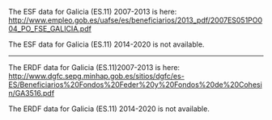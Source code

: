 The ESF data for Galicia (ES.11) 2007-2013 is here: http://www.empleo.gob.es/uafse/es/beneficiarios/2013_pdf/2007ES051PO004_PO_FSE_GALICIA.pdf

The ESF data for Galicia (ES.11) 2014-2020 is not available.

------

The ERDF data for Galicia (ES.11)2007-2013 is here: http://www.dgfc.sepg.minhap.gob.es/sitios/dgfc/es-ES/Beneficiarios%20Fondos%20Feder%20y%20Fondos%20de%20Cohesin/GA3516.pdf

The ERDF data for Galicia (ES.11) 2014-2020 is not available.
